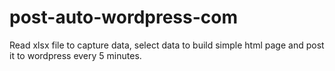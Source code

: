 # post-auto-wordpress-com
Read xlsx file to capture data, select data to build simple html page and post it to wordpress every 5 minutes.
